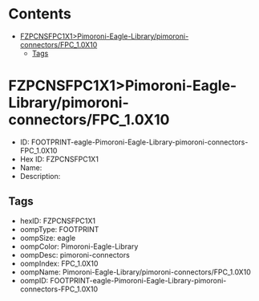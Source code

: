 



Contents
========

* [FZPCNSFPC1X1>Pimoroni-Eagle-Library/pimoroni-connectors/FPC_1.0X10](#fzpcnsfpc1x1pimoroni-eagle-librarypimoroni-connectorsfpc_10x10)
	* [Tags](#tags)

# FZPCNSFPC1X1>Pimoroni-Eagle-Library/pimoroni-connectors/FPC_1.0X10

- ID: FOOTPRINT-eagle-Pimoroni-Eagle-Library-pimoroni-connectors-FPC_1.0X10
- Hex ID: FZPCNSFPC1X1
- Name: 
- Description: 

## Tags

- hexID: FZPCNSFPC1X1
- oompType: FOOTPRINT
- oompSize: eagle
- oompColor: Pimoroni-Eagle-Library
- oompDesc: pimoroni-connectors
- oompIndex: FPC_1.0X10
- oompName: Pimoroni-Eagle-Library/pimoroni-connectors/FPC_1.0X10
- oompID: FOOTPRINT-eagle-Pimoroni-Eagle-Library-pimoroni-connectors-FPC_1.0X10
